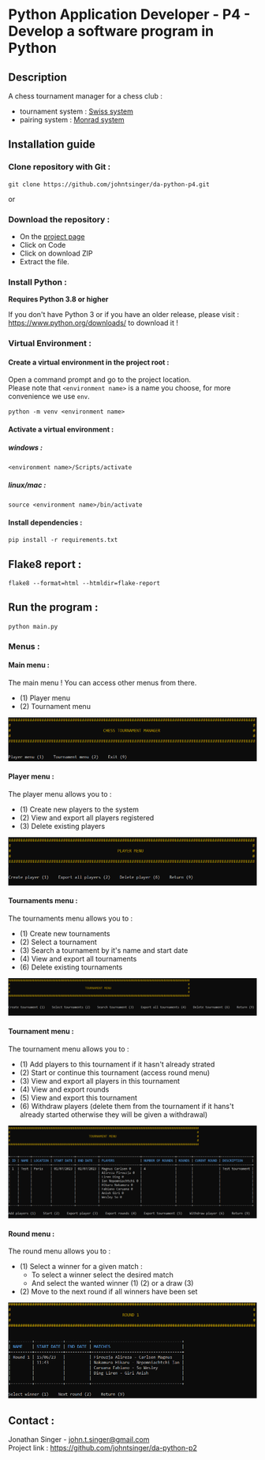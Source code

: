 # Python Application Developer - P4 - Develop a software program in Python

## Description

A chess tournament manager for a chess club :
- tournament system : [Swiss system](https://en.wikipedia.org/wiki/Swiss-system_tournament)
- pairing system : [Monrad system](https://en.wikipedia.org/wiki/Swiss-system_tournament#Monrad_system)

## Installation guide

### Clone repository with Git :

    git clone https://github.com/johntsinger/da-python-p4.git
    
or

### Download the repository :

- On the [project page](https://github.com/johntsinger/da-python-p4)
- Click on Code
- Click on download ZIP
- Extract the file.

### Install Python :

**Requires Python 3.8 or higher**

If you don't have Python 3 or if you have an older release, please visit : https://www.python.org/downloads/ to download it !

### Virtual Environment :

#### Create a virtual environment in the project root :

Open a command prompt and go to the project location.\
Please note that `<environment name>` is a name you choose, for more convenience we use `env`.

    python -m venv <environment name>

#### Activate a virtual environment :

##### windows :

    <environment name>/Scripts/activate
    
##### linux/mac :

    source <environment name>/bin/activate
    
#### Install dependencies :

    pip install -r requirements.txt
    
## Flake8 report :

    flake8 --format=html --htmldir=flake-report
    
## Run the program :

    python main.py

### Menus :

#### Main menu :

The main menu ! You can access other menus from there.
- (1) Player menu
- (2) Tournament menu

![main_menu](img/main_menu.png)

#### Player menu :

The player menu allows you to :
- (1) Create new players to the system
- (2) View and export all players registered
- (3) Delete existing players

![player menu](img/player_menu.png)

#### Tournaments menu :

The tournaments menu allows you to :
- (1) Create new tournaments
- (2) Select a tournament
- (3) Search a tournament by it's name and start date
- (4) View and export all tournaments
- (6) Delete existing tournaments

![tournaments menu](img/tournaments_menu.png)

#### Tournament menu :

The tournament menu allows you to :
- (1) Add players to this tournament if it hasn't already strated
- (2) Start or continue this tournament (access round menu)
- (3) View and export all players in this tournament
- (4) View and export rounds
- (5) View and export this tournament
- (6) Withdraw players (delete them from the tournament if it hans't already started otherwise they will be given a withdrawal)

![tournament menu](img/tournament_menu.png)

#### Round menu :
The round menu allows you to :
- (1) Select a winner for a given match :
  - To select a winner select the desired match
  - And select the wanted winner (1) (2) or a draw (3)
- (2) Move to the next round if all winners have been set

![round menu](img/round_menu.png)

## Contact :
Jonathan Singer - john.t.singer@gmail.com\
Project link : https://github.com/johntsinger/da-python-p2
